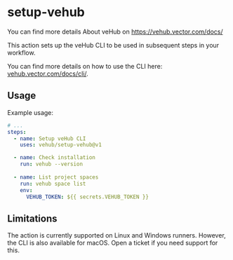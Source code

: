 # setup-vehub

You can find more details About veHub on https://vehub.vector.com/docs/

This action sets up the veHub CLI to be used in subsequent steps in your workflow.

You can find more details on how to use the CLI here: [vehub.vector.com/docs/cli/](https://vehub.vector.com/docs/cli/).

## Usage

Example usage:

```yaml
# ...
steps:
  - name: Setup veHub CLI
    uses: vehub/setup-vehub@v1

  - name: Check installation
    run: vehub --version
    
  - name: List project spaces
    run: vehub space list
    env:
      VEHUB_TOKEN: ${{ secrets.VEHUB_TOKEN }}
```

## Limitations

The action is currently supported on Linux and Windows runners. 
However, the CLI is also available for macOS. Open a ticket if you need support for this.
